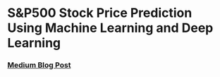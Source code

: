 # S&P500 Stock Price Prediction Using Machine Learning and Deep Learning

### [Medium Blog Post](https://medium.com/shiyan-boxer/s-p-500-stock-price-prediction-using-machine-learning-and-deep-learning-328b1839d1b6)
